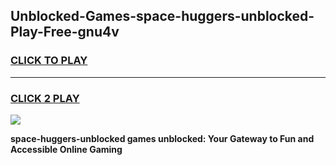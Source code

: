 
## Unblocked-Games-space-huggers-unblocked-Play-Free-gnu4v
<h3>
<a href="https://premium76.site?title=space-huggers-unblocked&ref=20M">CLICK TO PLAY</a></h3>
<hr>

<h3>
<a href="https://premium76.site?title=space-huggers-unblocked&ref=20M">CLICK 2 PLAY</a>
  
</h3>

<a href="https://premium76.site?title=space-huggers-unblocked&ref=19M"><img src="https://clearcache.store/games.png"></a>


**space-huggers-unblocked games unblocked: Your Gateway to Fun and Accessible Online Gaming**

